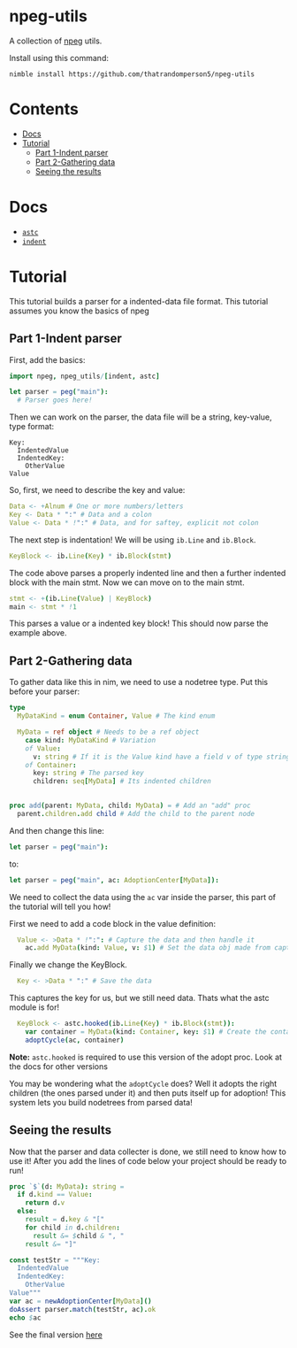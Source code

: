# npeg-utils
A collection of [npeg](https://github.com/zevv/npeg) utils.

Install using this command:
```
nimble install https://github.com/thatrandomperson5/npeg-utils
```
# Contents

<!-- AutoContentStart -->
- [Docs](#docs)
- [Tutorial](#tutorial)
    * [Part 1-Indent parser](#part-1-indent-parser)
    * [Part 2-Gathering data](#part-2-gathering-data)
    * [Seeing the results](#seeing-the-results)

<!-- AutoContentEnd -->

# Docs
* [`astc`](https://thatrandomperson5.github.io/npeg-utils/astc)
* [`indent`](https://thatrandomperson5.github.io/npeg-utils/indent)
# Tutorial
This tutorial builds a parser for a indented-data file format. This tutorial assumes you know the basics of npeg
## Part 1-Indent parser
First, add the basics:
```nim
import npeg, npeg_utils/[indent, astc]

let parser = peg("main"):
  # Parser goes here!
```
Then we can work on the parser, the data file will be a string, key-value, type format:
```
Key:
  IndentedValue
  IndentedKey:
    OtherValue
Value
```
So, first, we need to describe the key and value:
```nim
Data <- +Alnum # One or more numbers/letters
Key <- Data * ":" # Data and a colon
Value <- Data * !":" # Data, and for saftey, explicit not colon
```
The next step is indentation! We will be using `ib.Line` and `ib.Block`.
```nim
KeyBlock <- ib.Line(Key) * ib.Block(stmt)
```
The code above parses a properly indented line and then a further indented block with the main stmt.
Now we can move on to the main stmt.
```nim
stmt <- +(ib.Line(Value) | KeyBlock)
main <- stmt * !1
```
This parses a value or a indented key block! This should now parse the example above.

## Part 2-Gathering data
To gather data like this in nim, we need to use a nodetree type. Put this before your parser:
```nim
type 
  MyDataKind = enum Container, Value # The kind enum

  MyData = ref object # Needs to be a ref object
    case kind: MyDataKind # Variation
    of Value:
      v: string # If it is the Value kind have a field v of type string
    of Container:
      key: string # The parsed key
      children: seq[MyData] # Its indented children

      
proc add(parent: MyData, child: MyData) = # Add an "add" proc
  parent.children.add child # Add the child to the parent node

```
And then change this line:
```nim
let parser = peg("main"):
```
to:
```nim
let parser = peg("main", ac: AdoptionCenter[MyData]):
```
We need to collect the data using the `ac` var inside the parser, 
this part of the tutorial will tell you how!

First we need to add a code block in the value definition:
```nim
  Value <- >Data * !":": # Capture the data and then handle it
    ac.add MyData(kind: Value, v: $1) # Set the data obj made from capture up for adoption
``` 
Finally we change the KeyBlock.
```nim
  Key <- >Data * ":" # Save the data
```
This captures the key for us, but we still need data. Thats what the astc module is for!
```nim
  KeyBlock <- astc.hooked(ib.Line(Key) * ib.Block(stmt)): 
    var container = MyData(kind: Container, key: $1) # Create the container and add the key
    adoptCycle(ac, container)
```
**Note:** `astc.hooked` is required to use this version of the adopt proc. Look at the docs for other versions

You may be wondering what the `adoptCycle` does? 
Well it adopts the right children (the ones parsed under it) and then puts itself up for adoption!
This system lets you build nodetrees from parsed data!

## Seeing the results
Now that the parser and data collecter is done, we still need to know how to use it!
After you add the lines of code below your project should be ready to run!
```nim
proc `$`(d: MyData): string =
  if d.kind == Value:
    return d.v
  else:
    result = d.key & "["
    for child in d.children:
      result &= $child & ", "
    result &= "]"

const testStr = """Key:
  IndentedValue
  IndentedKey:
    OtherValue
Value"""
var ac = newAdoptionCenter[MyData]()
doAssert parser.match(testStr, ac).ok
echo $ac
```
See the final version [here](https://github.com/thatrandomperson5/npeg-utils/tree/main/tests/tut2.nim)

